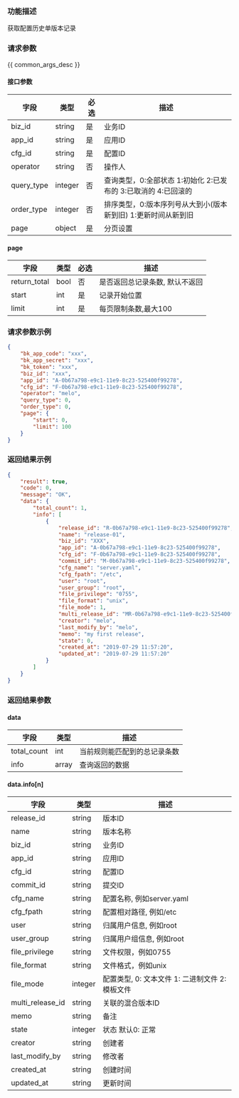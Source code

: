 ### 功能描述

获取配置历史单版本记录

### 请求参数

{{ common_args_desc }}

#### 接口参数

| 字段        |  类型     | 必选   |  描述    |
|-------------|-----------|--------|----------|
| biz_id      |  string   | 是     | 业务ID   |
| app_id      |  string   | 是     | 应用ID  |
| cfg_id      |  string   | 是     | 配置ID   |
| operator    |  string   | 否     | 操作人   |
| query_type  |  integer  | 否     | 查询类型，0:全部状态 1:初始化 2:已发布的 3:已取消的 4:已回滚的 |
| order_type  |  integer  | 否     | 排序类型，0:版本序列号从大到小(版本新到旧) 1:更新时间从新到旧 |
| page        |  object   | 是     | 分页设置 |

#### page

| 字段         |  类型  | 必选   |  描述      |
|--------------|--------|--------|------------|
| return_total |  bool  | 否     | 是否返回总记录条数, 默认不返回 |
| start        |  int   | 是     | 记录开始位置 |
| limit        |  int   | 是     | 每页限制条数,最大100 |

### 请求参数示例

```json
{
    "bk_app_code": "xxx",
    "bk_app_secret": "xxx",
    "bk_token": "xxx",
    "biz_id": "xxx",
    "app_id": "A-0b67a798-e9c1-11e9-8c23-525400f99278",
    "cfg_id": "F-0b67a798-e9c1-11e9-8c23-525400f99278",
    "operator": "melo",
    "query_type": 0,
    "order_type": 0,
    "page": {
        "start": 0,
        "limit": 100
    }
}
```

### 返回结果示例

```json
{
    "result": true,
    "code": 0,
    "message": "OK",
    "data": {
        "total_count": 1,
        "info": [
            {
                "release_id": "R-0b67a798-e9c1-11e9-8c23-525400f99278",
                "name": "release-01",
                "biz_id": "XXX",
                "app_id": "A-0b67a798-e9c1-11e9-8c23-525400f99278",
                "cfg_id": "F-0b67a798-e9c1-11e9-8c23-525400f99278",
                "commit_id": "M-0b67a798-e9c1-11e9-8c23-525400f99278",
                "cfg_name": "server.yaml",
                "cfg_fpath": "/etc",
                "user": "root",
                "user_group": "root",
                "file_privilege": "0755",
                "file_format": "unix",
                "file_mode": 1,
                "multi_release_id": "MR-0b67a798-e9c1-11e9-8c23-525400f99278",
                "creator": "melo",
                "last_modify_by": "melo",
                "memo": "my first release",
                "state": 0,
                "created_at": "2019-07-29 11:57:20",
                "updated_at": "2019-07-29 11:57:20"
            }
        ]
    }
}
```

### 返回结果参数

#### data

| 字段        | 类型      | 描述      |
|-------------|-----------|-----------|
| total_count | int       | 当前规则能匹配到的总记录条数 |
| info        | array     | 查询返回的数据 |

#### data.info[n]

| 字段             | 类型      | 描述    |
|------------------|-----------|---------|
| release_id       |  string   | 版本ID  |
| name             |  string   | 版本名称|
| biz_id           |  string   | 业务ID  |
| app_id           |  string   | 应用ID  |
| cfg_id           |  string   | 配置ID  |
| commit_id        |  string   | 提交ID  |
| cfg_name         |  string   | 配置名称, 例如server.yaml   |
| cfg_fpath        |  string   | 配置相对路径, 例如/etc |
| user             |  string   | 归属用户信息, 例如root|
| user_group       |  string   | 归属用户组信息, 例如root |
| file_privilege   |  string   | 文件权限，例如0755 |
| file_format      |  string   | 文件格式，例如unix |
| file_mode        |  integer  | 配置类型, 0: 文本文件  1: 二进制文件  2: 模板文件 |
| multi_release_id |  string   | 关联的混合版本ID |
| memo             |  string   | 备注 |
| state            |  integer  | 状态 默认0: 正常 |
| creator          |  string   | 创建者 |
| last_modify_by   |  string   | 修改者 |
| created_at       |  string   | 创建时间 |
| updated_at       |  string   | 更新时间 |

